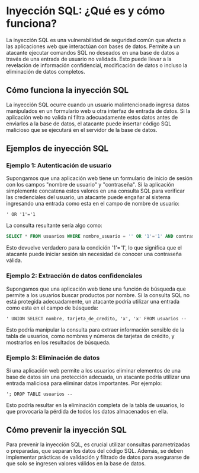 # Inyección SQL: ¿Qué es y cómo funciona?

La inyección SQL es una vulnerabilidad de seguridad común que afecta a las aplicaciones web que interactúan con bases de datos. Permite a un atacante ejecutar comandos SQL no deseados en una base de datos a través de una entrada de usuario no validada. Esto puede llevar a la revelación de información confidencial, modificación de datos o incluso la eliminación de datos completos.

## Cómo funciona la inyección SQL

La inyección SQL ocurre cuando un usuario malintencionado ingresa datos manipulados en un formulario web u otra interfaz de entrada de datos. Si la aplicación web no valida ni filtra adecuadamente estos datos antes de enviarlos a la base de datos, el atacante puede insertar código SQL malicioso que se ejecutará en el servidor de la base de datos.

## Ejemplos de inyección SQL

### Ejemplo 1: Autenticación de usuario

Supongamos que una aplicación web tiene un formulario de inicio de sesión con los campos "nombre de usuario" y "contraseña". Si la aplicación simplemente concatena estos valores en una consulta SQL para verificar las credenciales del usuario, un atacante puede engañar al sistema ingresando una entrada como esta en el campo de nombre de usuario:

```
' OR '1'='1
```

La consulta resultante sería algo como:

```sql
SELECT * FROM usuarios WHERE nombre_usuario = '' OR '1'='1' AND contraseña = 'contraseña'
```

Esto devuelve verdadero para la condición '1'='1', lo que significa que el atacante puede iniciar sesión sin necesidad de conocer una contraseña válida.

### Ejemplo 2: Extracción de datos confidenciales

Supongamos que una aplicación web tiene una función de búsqueda que permite a los usuarios buscar productos por nombre. Si la consulta SQL no está protegida adecuadamente, un atacante podría utilizar una entrada como esta en el campo de búsqueda:

```
' UNION SELECT nombre, tarjeta_de_credito, 'x', 'x' FROM usuarios --
```

Esto podría manipular la consulta para extraer información sensible de la tabla de usuarios, como nombres y números de tarjetas de crédito, y mostrarlos en los resultados de búsqueda.

### Ejemplo 3: Eliminación de datos

Si una aplicación web permite a los usuarios eliminar elementos de una base de datos sin una protección adecuada, un atacante podría utilizar una entrada maliciosa para eliminar datos importantes. Por ejemplo:

```
'; DROP TABLE usuarios --
```

Esto podría resultar en la eliminación completa de la tabla de usuarios, lo que provocaría la pérdida de todos los datos almacenados en ella.

## Cómo prevenir la inyección SQL

Para prevenir la inyección SQL, es crucial utilizar consultas parametrizadas o preparadas, que separan los datos del código SQL. Además, se deben implementar prácticas de validación y filtrado de datos para asegurarse de que solo se ingresen valores válidos en la base de datos.


